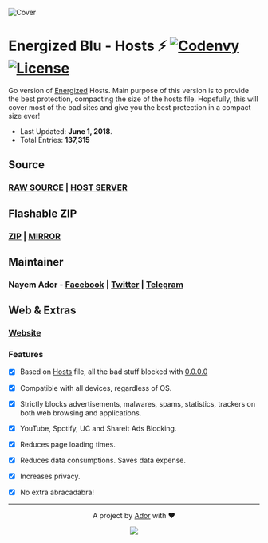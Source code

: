 ![Cover](https://ador.chorompotro.com/energized_blu_cover.svg)

# Energized Blu - Hosts ⚡ [![Codenvy](https://img.shields.io/badge/Cloud-CodeAnyWhere-7F3F97.svg)](https://codeanywhere.com/) [![License](https://img.shields.io/badge/License-MIT-blue.svg)](https://github.com/AdroitAdorKhan/Energized/blob/master/LICENSE)

Go version of [Energized](https://github.com/AdroitAdorKhan/Energized) Hosts. Main purpose of this version is to provide the best protection, compacting the size of the hosts file. Hopefully, this will cover most of the bad sites and give you the best protection in a compact size ever!

* Last Updated: **June 1, 2018**.
* Total Entries: **137,315**

## Source

### [RAW SOURCE](https://raw.githubusercontent.com/EnergizedProtection/EnergizedBlu/master/EnergizedBlu/energized/blu) | [HOST SERVER](http://adroit.heliohost.org/energized/blu)

## Flashable ZIP

### [ZIP](https://raw.githubusercontent.com/EnergizedProtection/EnergizedBlu/master/EnergizedBlu/energized/blu.zip) | [MIRROR](http://adroit.heliohost.org/energized/blu.zip)

## Maintainer

### **Nayem Ador** - [Facebook](https://facebook.com/adroitadorkhan) | [Twitter](https://twitter.com/adroitadorkhan) | [Telegram](https://t.me/adroitadorkhan)

## Web & Extras

### [Website](https://ador.chorompotro.com/)

### Features

- [x] Based on [Hosts](http://lmgtfy.com/?q=what+is+hosts+file) file, all the bad stuff blocked with [0.0.0.0](http://lmgtfy.com/?q=what+is+0.0.0.0)

- [x] Compatible with all devices, regardless of OS.

- [x] Strictly blocks advertisements, malwares, spams, statistics, trackers on both web browsing and applications.

- [x] YouTube, Spotify, UC and Shareit Ads Blocking.

- [x] Reduces page loading times.

- [x] Reduces data consumptions. Saves data expense.

- [x] Increases privacy.

- [x] No extra abracadabra! 

---

<p align="center">A project by <a href="https://github.com/AdroitAdorKhan" target="_blank">Ador</a> with ❤<p>

<p align="center"><a href="https://saythanks.io/to/AdroitAdorKhan" target="_blank"><img src="https://img.shields.io/badge/Say%20Thanks-!-1EAEDB.svg"></a><p>

